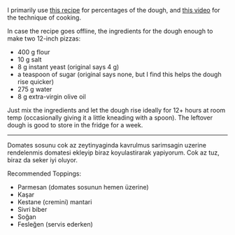 I primarily use [this recipe](https://www.seriouseats.com/recipes/2013/01/foolproof-pan-pizza-recipe.html) for percentages of the dough, and [this video](https://www.youtube.com/watch?v=uYxB4QBlrx4) for the technique of cooking.

In case the recipe goes offline, the ingredients for the dough enough to make two 12-inch pizzas:
- 400 g flour
- 10 g salt
- 8 g instant yeast (original says 4 g)
- a teaspoon of sugar (original says none, but I find this helps the dough rise quicker)
- 275 g water
- 8 g extra-virgin olive oil

Just mix the ingredients and let the dough rise ideally for 12+ hours at room temp (occasionally giving it a little kneading with a spoon). The leftover dough is good to store in the fridge for a week.

---

Domates sosunu cok az zeytinyaginda kavrulmus sarimsagin uzerine rendelenmis domatesi ekleyip biraz koyulastirarak yapiyorum. Cok az tuz, biraz da seker iyi oluyor.

Recommended Toppings:

- Parmesan (domates sosunun hemen üzerine)
- Kaşar
- Kestane (cremini) mantari
- Sivri biber
- Soğan
- Fesleğen (servis ederken)